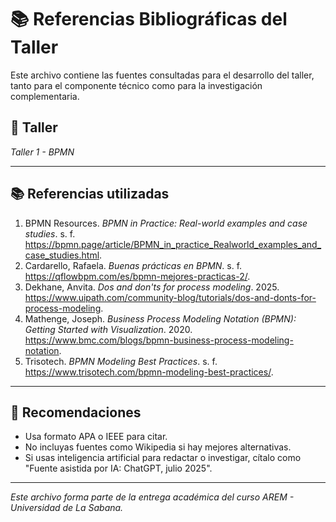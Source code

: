 # 📚 Referencias Bibliográficas del Taller

Este archivo contiene las fuentes consultadas para el desarrollo del taller, tanto para el componente técnico como para la investigación complementaria.

## 🔖 Taller
_Taller 1 - BPMN_

---

## 📚 Referencias utilizadas

1. BPMN Resources. *BPMN in Practice: Real-world examples and case studies*. s. f. https://bpmn.page/article/BPMN_in_practice_Realworld_examples_and_case_studies.html.
2. Cardarello, Rafaela. *Buenas prácticas en BPMN*. s. f. https://qflowbpm.com/es/bpmn-mejores-practicas-2/.
3. Dekhane, Anvita. *Dos and don'ts for process modeling*. 2025. https://www.uipath.com/community-blog/tutorials/dos-and-donts-for-process-modeling. 
4. Mathenge, Joseph. *Business Process Modeling Notation (BPMN): Getting Started with Visualization*. 2020. https://www.bmc.com/blogs/bpmn-business-process-modeling-notation.  
5. Trisotech. *BPMN Modeling Best Practices*. s. f. https://www.trisotech.com/bpmn-modeling-best-practices/. 

---

## 📌 Recomendaciones

- Usa formato APA o IEEE para citar.
- No incluyas fuentes como Wikipedia si hay mejores alternativas.
- Si usas inteligencia artificial para redactar o investigar, cítalo como "Fuente asistida por IA: ChatGPT, julio 2025".

---

_Este archivo forma parte de la entrega académica del curso AREM - Universidad de La Sabana._
